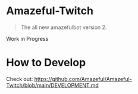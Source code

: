 # Amazeful-Twitch
> The all new amazefulbot version 2.

Work in Progress

# How to Develop
Check out: https://github.com/Amazeful/Amazeful-Twitch/blob/main/DEVELOPMENT.md
